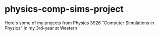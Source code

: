 # physics-comp-sims-project
Here's some of my projects from Physics 3926 "Computer Simulations in Physics" in my 3rd-year at Western
